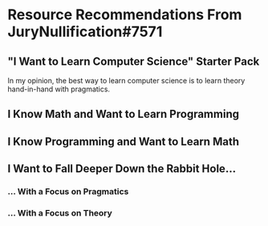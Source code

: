 # Resource Recommendations From JuryNullification#7571 

## "I Want to Learn Computer Science" Starter Pack

In my opinion, the best way to learn computer science is to learn theory hand-in-hand with pragmatics. 

## I Know Math and Want to Learn Programming

## I Know Programming and Want to Learn Math

## I Want to Fall Deeper Down the Rabbit Hole...

### ... With a Focus on Pragmatics

### ... With a Focus on Theory